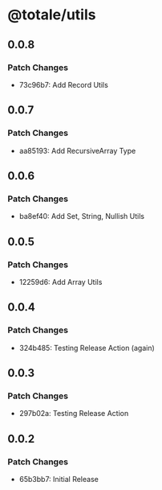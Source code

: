 # @totale/utils

## 0.0.8

### Patch Changes

- 73c96b7: Add Record Utils

## 0.0.7

### Patch Changes

- aa85193: Add RecursiveArray Type

## 0.0.6

### Patch Changes

- ba8ef40: Add Set, String, Nullish Utils

## 0.0.5

### Patch Changes

- 12259d6: Add Array Utils

## 0.0.4

### Patch Changes

- 324b485: Testing Release Action (again)

## 0.0.3

### Patch Changes

- 297b02a: Testing Release Action

## 0.0.2

### Patch Changes

- 65b3bb7: Initial Release
